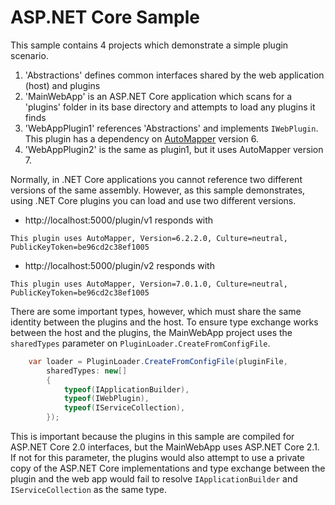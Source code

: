 ASP.NET Core Sample
===================

This sample contains 4 projects which demonstrate a simple plugin scenario.

1. 'Abstractions' defines common interfaces shared by the web application (host) and plugins
2. 'MainWebApp' is an ASP.NET Core application which scans for a 'plugins' folder in its base directory and attempts to load any plugins it finds
3. 'WebAppPlugin1' references 'Abstractions' and implements `IWebPlugin`. This plugin has a dependency on [AutoMapper](https://www.nuget.org/packages/AutoMapper/) version 6.
4. 'WebAppPlugin2' is the same as plugin1, but it uses AutoMapper version 7.

Normally, in .NET Core applications you cannot reference two different versions of the same assembly.
However, as this sample demonstrates, using .NET Core plugins you can load and use two different versions.

* http://localhost:5000/plugin/v1 responds with
```
This plugin uses AutoMapper, Version=6.2.2.0, Culture=neutral, PublicKeyToken=be96cd2c38ef1005
```

* http://localhost:5000/plugin/v2 responds with
```
This plugin uses AutoMapper, Version=7.0.1.0, Culture=neutral, PublicKeyToken=be96cd2c38ef1005
```

There are some important types, however, which must share the same identity between the plugins and the host.
To ensure type exchange works between the host and the plugins, the MainWebApp project uses the `sharedTypes`
parameter on `PluginLoader.CreateFromConfigFile`.

```csharp
    var loader = PluginLoader.CreateFromConfigFile(pluginFile,
        sharedTypes: new[]
        {
            typeof(IApplicationBuilder),
            typeof(IWebPlugin),
            typeof(IServiceCollection),
        });
```

This is important because the plugins in this sample are compiled for ASP.NET Core 2.0 interfaces,
but the MainWebApp uses ASP.NET Core 2.1. If not for this parameter, the plugins would also attempt to use
a private copy of the ASP.NET Core implementations and type exchange between the plugin and the web app
would fail to resolve `IApplicationBuilder` and `IServiceCollection` as the same type.
